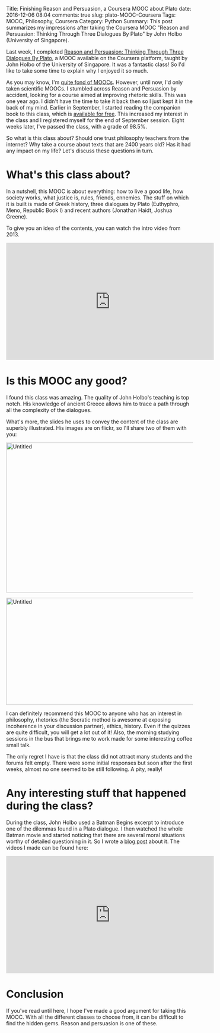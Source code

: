 Title: Finishing Reason and Persuasion, a Coursera MOOC about Plato 
date: 2016-12-06 08:04
comments: true
slug: plato-MOOC-Coursera
Tags: MOOC, Philosophy, Coursera
Category: Python
Summary: This post summarizes my impressions after taking the Coursera MOOC "Reason and Persuasion: Thinking Through Three Dialogues By Plato" by John Holbo (University of Singapore).

Last week, I completed [Reason and Persuasion: Thinking Through Three Dialogues By Plato](https://www.coursera.org/learn/plato-dialogues), a MOOC available on the Coursera platform, taught by John Holbo of the University of Singapore. It was a fantastic class! So I'd like to take some time to explain why I enjoyed it so much.

As you may know, I'm [quite fond of MOOCs](http://flothesof.github.io/2015-year-of-the-MOOC.html). However, until now, I'd only taken scientific MOOCs. I stumbled across Reason and Persuasion by accident, looking for a course aimed at improving rhetoric skills. This was one year ago. I didn't have the time to take it back then so I just kept it in the back of my mind. Earlier in September, I started reading the companion book to this class, which is [available for free](http://www.reasonandpersuasion.com). This increased my interest in the class and I registered myself for the end of September session. Eight weeks later, I've passed the class, with a grade of 98.5%. 

So what is this class about? Should one trust philosophy teachers from the internet? Why take a course about texts that are 2400 years old? Has it had any impact on my life? Let's discuss these questions in turn.

# What's this class about?

In a nutshell, this MOOC is about everything: how to live a good life, how society works, what justice is, rules, friends, ennemies. The stuff on which it is built is made of Greek history, three dialogues by Plato (Euthyphro, Meno, Republic Book I) and recent authors (Jonathan Haidt, Joshua Greene). 

To give you an idea of the contents, you can watch the intro video from 2013.
<iframe width="560" height="315" src="https://www.youtube.com/embed/uCAF9XwghbQ" frameborder="0" allowfullscreen></iframe>



# Is this MOOC any good?

I found this class was amazing. The quality of John Holbo's teaching is top notch. His knowledge of ancient Greece allows him to trace a path through all the complexity of the dialogues.

What's more, the slides he uses to convey the content of the class are superbly illustrated. His images are on flickr, so I'll share two of them with you:

<a data-flickr-embed="true"  href="https://www.flickr.com/photos/jholbo/25628095803/in/album-72157666217657710/" title="Untitled"><img src="https://c4.staticflickr.com/2/1472/25628095803_e9abfbf4a7_z.jpg" width="640" height="403" alt="Untitled"></a><script async src="//embedr.flickr.com/assets/client-code.js" charset="utf-8"></script>



<a data-flickr-embed="true"  href="https://www.flickr.com/photos/jholbo/26230659485/in/album-72157666217657710/" title="Untitled"><img src="https://c6.staticflickr.com/2/1539/26230659485_c000d5b5b5_z.jpg" width="640" height="288" alt="Untitled"></a><script async src="//embedr.flickr.com/assets/client-code.js" charset="utf-8"></script>

I can definitely recommend this MOOC to anyone who has an interest in philosophy, rhetorics (the Socratic method is awesome at exposing incoherence in your discussion partner), ethics, history. Even if the quizzes are quite difficult, you will get a lot out of it! Also, the morning studying sessions in the bus that brings me to work made for some interesting coffee small talk.

The only regret I have is that the class did not attract many students and the forums felt empty. There were some initial responses but soon after the first weeks, almost no one seemed to be still following. A pity, really!

# Any interesting stuff that happened during the class?

During the class, John Holbo used a Batman Begins excerpt to introduce one of the dilemmas found in a Plato dialogue. I then watched the whole Batman movie and started noticing that there are several moral situations worthy of detailed questioning in it. So I wrote a [blog post](http://flothesof.github.io/batman-begins-moral-dilemmas.html) about it. The videos I made can be found here:

<iframe width="560" height="315" src="https://www.youtube.com/embed/videoseries?list=PLzdpG6_B5X6v0U5ZjVxwjP3MK7qjKo0rh" frameborder="0" allowfullscreen></iframe>


# Conclusion

If you've read until here, I hope I've made a good argument for taking this MOOC. With all the different classes to choose from, it can be difficult to find the hidden gems. Reason and persuasion is one of these.
